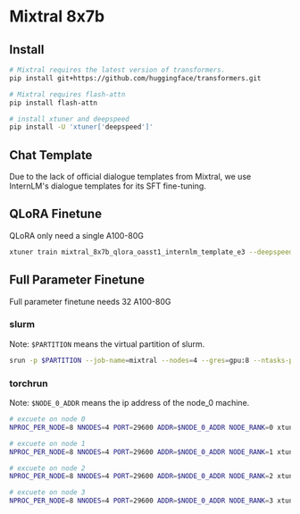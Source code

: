 # Mixtral 8x7b

## Install

```bash
# Mixtral requires the latest version of transformers.
pip install git+https://github.com/huggingface/transformers.git

# Mixtral requires flash-attn
pip install flash-attn

# install xtuner and deepspeed
pip install -U 'xtuner['deepspeed']'
```

## Chat Template

Due to the lack of official dialogue templates from Mixtral, we use InternLM's dialogue templates for its SFT fine-tuning.

## QLoRA Finetune

QLoRA only need a single A100-80G

```bash
xtuner train mixtral_8x7b_qlora_oasst1_internlm_template_e3 --deepspeed deepspeed_zero2
```

## Full Parameter Finetune

Full parameter finetune needs 32 A100-80G

### slurm

Note: `$PARTITION` means the virtual partition of slurm.

```bash
srun -p $PARTITION --job-name=mixtral --nodes=4 --gres=gpu:8 --ntasks-per-node=8 xtuner train mixtral_8x7b_full_oasst1_internlm_template_e3 --deepspeed deepspeed_zero3 --launcher slurm
```

### torchrun

Note: `$NODE_0_ADDR` means the ip address of the node_0 machine.

```bash
# excuete on node 0
NPROC_PER_NODE=8 NNODES=4 PORT=29600 ADDR=$NODE_0_ADDR NODE_RANK=0 xtuner train mixtral_8x7b_full_oasst1_internlm_template_e3 --deepspeed deepspeed_zero3

# excuete on node 1
NPROC_PER_NODE=8 NNODES=4 PORT=29600 ADDR=$NODE_0_ADDR NODE_RANK=1 xtuner train mixtral_8x7b_full_oasst1_internlm_template_e3 --deepspeed deepspeed_zero3

# excuete on node 2
NPROC_PER_NODE=8 NNODES=4 PORT=29600 ADDR=$NODE_0_ADDR NODE_RANK=2 xtuner train mixtral_8x7b_full_oasst1_internlm_template_e3 --deepspeed deepspeed_zero3

# excuete on node 3
NPROC_PER_NODE=8 NNODES=4 PORT=29600 ADDR=$NODE_0_ADDR NODE_RANK=3 xtuner train mixtral_8x7b_full_oasst1_internlm_template_e3 --deepspeed deepspeed_zero3
```
